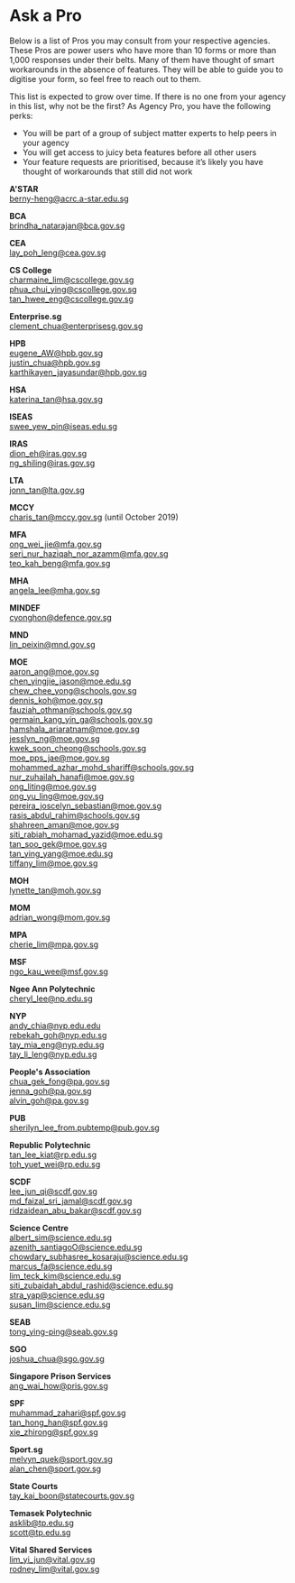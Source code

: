 # Ask a Pro

Below is a list of Pros you may consult from your respective agencies. These Pros are power users who have more than 10 forms or more than 1,000 responses under their belts. Many of them have thought of smart workarounds in the absence of features. They will be able to guide you to digitise your form, so feel free to reach out to them.

This list is expected to grow over time. If there is no one from your agency in this list, why not be the first? As Agency Pro, you have the following perks:
- You will be part of a group of subject matter experts to help peers in your agency
- You will get access to juicy beta features before all other users
- Your feature requests are prioritised, because it’s likely you have thought of workarounds that still did not work

**A'STAR**  
berny-heng@acrc.a-star.edu.sg  

**BCA**  
brindha_natarajan@bca.gov.sg

**CEA**  
lay_poh_leng@cea.gov.sg

**CS College**  
charmaine_lim@cscollege.gov.sg  
phua_chui_ying@cscollege.gov.sg  
tan_hwee_eng@cscollege.gov.sg  

**Enterprise.sg**  
clement_chua@enterprisesg.gov.sg

**HPB**  
eugene_AW@hpb.gov.sg  
justin_chua@hpb.gov.sg  
karthikayen_jayasundar@hpb.gov.sg

**HSA**  
katerina_tan@hsa.gov.sg

**ISEAS**  
swee_yew_pin@iseas.edu.sg

**IRAS**  
dion_eh@iras.gov.sg   
ng_shiling@iras.gov.sg

**LTA**  
jonn_tan@lta.gov.sg

**MCCY**  
charis_tan@mccy.gov.sg (until October 2019)

**MFA**  
ong_wei_jie@mfa.gov.sg  
seri_nur_haziqah_nor_azamm@mfa.gov.sg  
teo_kah_beng@mfa.gov.sg

**MHA**  
angela_lee@mha.gov.sg

**MINDEF**  
cyonghon@defence.gov.sg

**MND**  
lin_peixin@mnd.gov.sg

**MOE**    
aaron_ang@moe.gov.sg  
chen_yingjie_jason@moe.edu.sg  
chew_chee_yong@schools.gov.sg  
dennis_koh@moe.gov.sg  
fauziah_othman@schools.gov.sg  
germain_kang_yin_ga@schools.gov.sg  
hamshala_ariaratnam@moe.gov.sg   
jesslyn_ng@moe.gov.sg    
kwek_soon_cheong@schools.gov.sg  
moe_pps_jae@moe.gov.sg  
mohammed_azhar_mohd_shariff@schools.gov.sg  
nur_zuhailah_hanafi@moe.gov.sg  
ong_liting@moe.gov.sg  
ong_yu_ling@moe.gov.sg  
pereira_joscelyn_sebastian@moe.gov.sg  
rasis_abdul_rahim@schools.gov.sg  
shahreen_aman@moe.gov.sg  
siti_rabiah_mohamad_yazid@moe.edu.sg  
tan_soo_gek@moe.gov.sg  
tan_ying_yang@moe.edu.sg  
tiffany_lim@moe.gov.sg  

**MOH**  
lynette_tan@moh.gov.sg

**MOM**  
adrian_wong@mom.gov.sg

**MPA**  
cherie_lim@mpa.gov.sg

**MSF**  
ngo_kau_wee@msf.gov.sg

**Ngee Ann Polytechnic**  
cheryl_lee@np.edu.sg

**NYP**  
andy_chia@nyp.edu.edu  
rebekah_goh@nyp.edu.sg  
tay_mia_eng@nyp.edu.sg  
tay_li_leng@nyp.edu.sg

**People's Association**  
chua_gek_fong@pa.gov.sg  
jenna_goh@pa.gov.sg  
alvin_goh@pa.gov.sg

**PUB**  
sherilyn_lee_from.pubtemp@pub.gov.sg

**Republic Polytechnic**  
tan_lee_kiat@rp.edu.sg  
toh_yuet_wei@rp.edu.sg

**SCDF**  
lee_jun_qi@scdf.gov.sg  
md_faizal_sri_jamal@scdf.gov.sg  
ridzaidean_abu_bakar@scdf.gov.sg

**Science Centre**  
albert_sim@science.edu.sg    
azenith_santiagoO@science.edu.sg  
chowdary_subhasree_kosaraju@science.edu.sg  
marcus_fa@science.edu.sg  
lim_teck_kim@science.edu.sg     
siti_zubaidah_abdul_rashid@science.edu.sg  
stra_yap@science.edu.sg   
susan_lim@science.edu.sg  

**SEAB**  
tong_ying-ping@seab.gov.sg

**SGO**  
joshua_chua@sgo.gov.sg

**Singapore Prison Services**  
ang_wai_how@pris.gov.sg

**SPF**  
muhammad_zahari@spf.gov.sg  
tan_hong_han@spf.gov.sg  
xie_zhirong@spf.gov.sg

**Sport.sg**  
melvyn_quek@sport.gov.sg  
alan_chen@sport.gov.sg

**State Courts**  
tay_kai_boon@statecourts.gov.sg

**Temasek Polytechnic**  
asklib@tp.edu.sg  
scott@tp.edu.sg

**Vital Shared Services**  
lim_yi_jun@vital.gov.sg  
rodney_lim@vital.gov.sg
